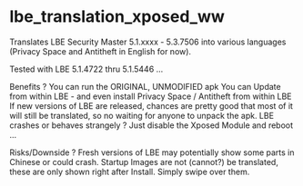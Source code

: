 lbe_translation_xposed_ww
=========================
Translates LBE Security Master 5.1.xxxx - 5.3.7506 into various languages (Privacy Space and Antitheft in English for now).


Tested with LBE 5.1.4722 thru 5.1.5446 ...

Benefits ?
You can run the ORIGINAL, UNMODIFIED apk
You can Update from within LBE - and even install Privacy Space / Antitheft from within LBE
If new versions of LBE are released, chances are pretty good that most of it will still be translated, so no waiting for anyone to unpack the apk.
LBE crashes or behaves strangely ? Just disable the Xposed Module and reboot ...

Risks/Downside ?
Fresh versions of LBE may potentially show some parts in Chinese or could crash.
Startup Images are not (cannot?) be translated, these are only shown right after Install. Simply swipe over them.

